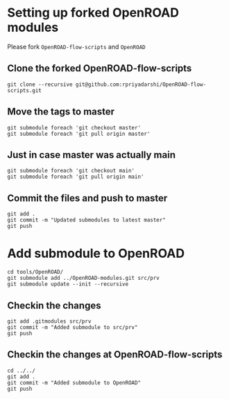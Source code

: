 # Setting up forked OpenROAD modules
Please fork ```OpenROAD-flow-scripts``` and ```OpenROAD```
## Clone the forked OpenROAD-flow-scripts
```
git clone --recursive git@github.com:rpriyadarshi/OpenROAD-flow-scripts.git
```
## Move the tags to master
```
git submodule foreach 'git checkout master'
git submodule foreach 'git pull origin master'
```
## Just in case master was actually main
```
git submodule foreach 'git checkout main'
git submodule foreach 'git pull origin main'
```
## Commit the files and push to master
```
git add .
git commit -m "Updated submodules to latest master"
git push
```
# Add submodule to OpenROAD
```
cd tools/OpenROAD/
git submodule add ../OpenROAD-modules.git src/prv
git submodule update --init --recursive
```
## Checkin the changes
```
git add .gitmodules src/prv 
git commit -m "Added submodule to src/prv"
git push
```
## Checkin the changes at OpenROAD-flow-scripts
```
cd ../../
git add .
git commit -m "Added submodule to OpenROAD"
git push
```

